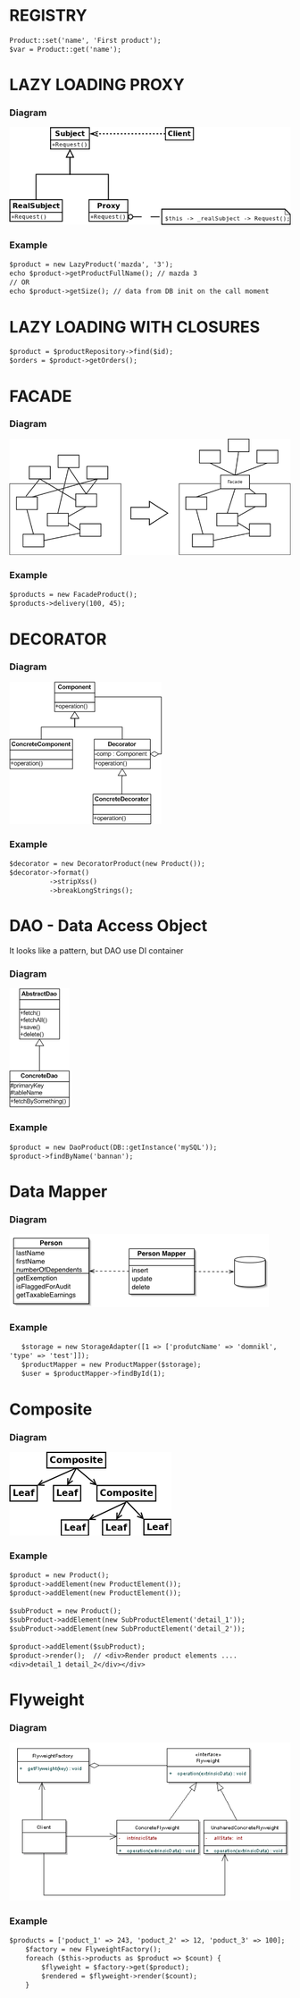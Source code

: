 # REGISTRY
```
Product::set('name', 'First product');
$var = Product::get('name');
```
# LAZY LOADING PROXY

### Diagram
![patter types](https://github.com/dykyi-roman/patterns/blob/master/diagram/proxy_lazy_load.png)
### Example
```
$product = new LazyProduct('mazda', '3');
echo $product->getProductFullName(); // mazda 3
// OR
echo $product->getSize(); // data from DB init on the call moment
```
# LAZY LOADING WITH CLOSURES
```
$product = $productRepository->find($id);
$orders = $product->getOrders();
```
# FACADE

### Diagram
![patter types](https://github.com/dykyi-roman/patterns/blob/master/diagram/facade.png)
### Example
```
$products = new FacadeProduct();
$products->delivery(100, 45); 
```
# DECORATOR

### Diagram
![pattern](https://github.com/dykyi-roman/patterns/blob/master/diagram/decorator.png)
### Example
```
$decorator = new DecoratorProduct(new Product());
$decorator->format()
          ->stripXss()
          ->breakLongStrings();
```

# DAO - Data Access Object 
It looks like a pattern, but DAO use DI container
### Diagram
![pattern](https://github.com/dykyi-roman/patterns/blob/master/diagram/dao.png)
### Example
```
$product = new DaoProduct(DB::getInstance('mySQL'));
$product->findByName('bannan');
```

# Data Mapper 

### Diagram
![pattern](https://github.com/dykyi-roman/patterns/blob/master/diagram/data_mapper.png)
### Example
```
   $storage = new StorageAdapter([1 => ['produtcName' => 'domnikl', 'type' => 'test']]);
   $productMapper = new ProductMapper($storage);
   $user = $productMapper->findById(1);
```

# Composite

### Diagram
![pattern](https://github.com/dykyi-roman/patterns/blob/master/diagram/composite.png)
### Example
```
$product = new Product();
$product->addElement(new ProductElement());
$product->addElement(new ProductElement());

$subProduct = new Product();
$subProduct->addElement(new SubProductElement('detail_1'));
$subProduct->addElement(new SubProductElement('detail_2'));

$product->addElement($subProduct);
$product->render();  // <div>Render product elements .... <div>detail_1 detail_2</div></div>
```

# Flyweight

### Diagram
![pattern](https://github.com/dykyi-roman/patterns/blob/master/diagram/flyweight.png)
### Example
```
$products = ['poduct_1' => 243, 'poduct_2' => 12, 'poduct_3' => 100];
    $factory = new FlyweightFactory();
    foreach ($this->products as $product => $count) {
        $flyweight = $factory->get($product);
        $rendered = $flyweight->render($count);
    }
```

